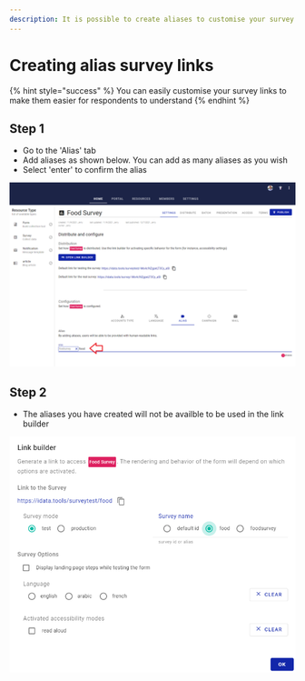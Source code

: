 ```yaml
---
description: It is possible to create aliases to customise your survey links
---
```


# Creating alias survey links

{% hint style="success" %}
You can easily customise your survey links to make them easier for respondents to understand
{% endhint %}

## Step 1

* Go to the 'Alias' tab
* Add aliases as shown below.  You can add as many aliases as you wish
* Select 'enter' to confirm the alias



![](<../../.gitbook/assets/image (311) (1) (1).png>)

## Step 2

* The aliases you have created will not be availble to be used in the link builder

![](<../../.gitbook/assets/image (308) (1) (1) (1) (1) (1).png>)
